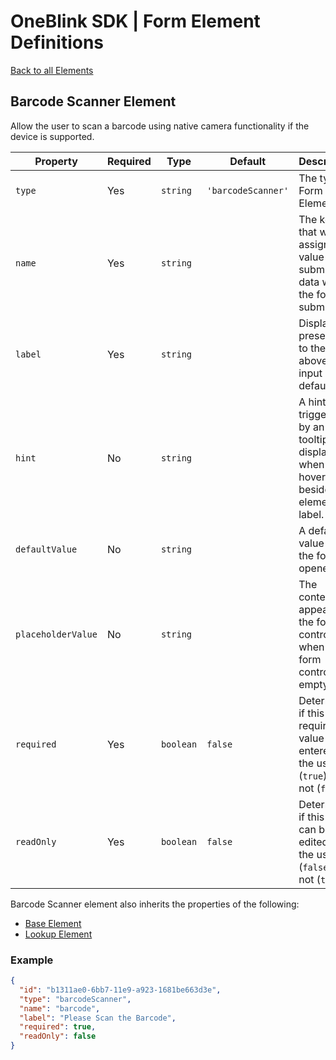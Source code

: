 # OneBlink SDK | Form Element Definitions

[Back to all Elements](./README.md)

## Barcode Scanner Element

Allow the user to scan a barcode using native camera functionality if the device is supported.

| Property           | Required | Type      | Default            | Description                                                                                 |
| ------------------ | -------- | --------- | ------------------ | ------------------------------------------------------------------------------------------- |
| `type`             | Yes      | `string`  | `'barcodeScanner'` | The type of Form Element.                                                                   |
| `name`             | Yes      | `string`  |                    | The key that will be assigned a value in the submission data when the form is submitted.    |
| `label`            | Yes      | `string`  |                    | Display text presented to the user above the input by default.                              |
| `hint`             | No       | `string`  |                    | A hint triggered by an icon tooltip to be displayed when hovering beside the element label. |
| `defaultValue`     | No       | `string`  |                    | A default value when the form is opened.                                                    |
| `placeholderValue` | No       | `string`  |                    | The content to appear in the form control when the form control is empty.                   |
| `required`         | Yes      | `boolean` | `false`            | Determine if this input requires a value entered by the user (`true`) or not (`false`).     |
| `readOnly`         | Yes      | `boolean` | `false`            | Determine if this input can be edited by the user (`false`) or not (`true`).                |

Barcode Scanner element also inherits the properties of the following:

- [Base Element](./base-element.md)
- [Lookup Element](./lookup-element.md)

### Example

```JSON
{
  "id": "b1311ae0-6bb7-11e9-a923-1681be663d3e",
  "type": "barcodeScanner",
  "name": "barcode",
  "label": "Please Scan the Barcode",
  "required": true,
  "readOnly": false
}
```
